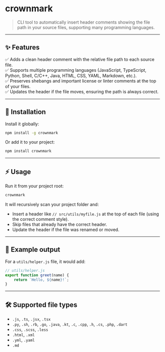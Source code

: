 <!-- README.md -->

# crownmark

> CLI tool to automatically insert header comments showing the file path in your source files, supporting many programming languages.

---

## ✨ Features

✅ Adds a clean header comment with the relative file path to each source file.  
✅ Supports multiple programming languages (JavaScript, TypeScript, Python, Shell, C/C++, Java, HTML, CSS, YAML, Markdown, etc.).  
✅ Preserves shebangs and important license or linter comments at the top of your files.  
✅ Updates the header if the file moves, ensuring the path is always correct.

---

## 🚀 Installation

Install it globally:

```bash
npm install -g crownmark
```

Or add it to your project:

```bash
npm install crownmark
```

---

## ⚡ Usage

Run it from your project root:

```bash
crownmark
```

It will recursively scan your project folder and:

-   Insert a header like `// src/utils/myfile.js` at the top of each file (using the correct comment style).
-   Skip files that already have the correct header.
-   Update the header if the file was renamed or moved.

---

## 🔧 Example output

For a `utils/helper.js` file, it would add:

```js
// utils/helper.js
export function greet(name) {
	return `Hello, ${name}!`;
}
```

---

## 🛠 Supported file types

-   `.js`, `.ts`, `.jsx`, `.tsx`
-   `.py`, `.sh`, `.rb`, `.go`, `.java`, `.kt`, `.c`, `.cpp`, `.h`, `.cs`, `.php`, `.dart`
-   `.css`, `.scss`, `.less`
-   `.html`, `.xml`
-   `.yml`, `.yaml`
-   `.md`
